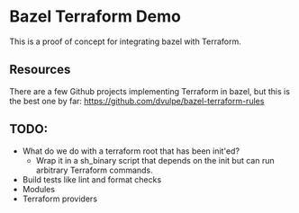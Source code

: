 # Bazel Terraform Demo

This is a proof of concept for integrating bazel with Terraform.

## Resources

There are a few Github projects implementing Terraform in bazel, but this is the
best one by far: https://github.com/dvulpe/bazel-terraform-rules

## TODO:

- What do we do with a terraform root that has been init'ed?
  - Wrap it in a sh_binary script that depends on the init but can run arbitrary
    Terraform commands.
- Build tests like lint and format checks
- Modules
- Terraform providers
